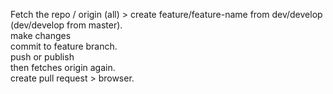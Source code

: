 Fetch the repo / origin (all) >
    create feature/feature-name from dev/develop (dev/develop from master).  
    make changes  
    commit to feature branch.  
    push or publish  
    then fetches origin again.  
    create pull request > browser.  
